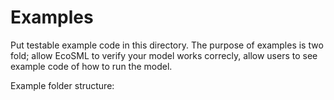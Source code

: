 # Examples

Put testable example code in this directory. The purpose of examples is two fold; allow EcoSML to verify your model works correcly, allow users to see example code of how to run the model.

Example folder structure:
  